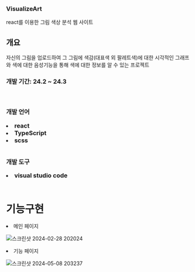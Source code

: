 ### VisualizeArt
<p>react를 이용한 그림 색상 분석 웹 사이트</p>

<h2>개요</h2>
<span>자신의 그림을 업로드하여 그 그림에 색감(대표색 외 팔레트색)에 대한 시각적인 그래프와 색에 대한 음성기능을 통해 색에 대한 정보를 알 수 있는 프로젝트</span>
<br>
<h3>개발 기간: 24.2 ~ 24.3<h3>
<br>

개발 언어
<li>react</li>
<li>TypeScript</li>
<li>scss</li>
<br>

개발 도구
<li>visual studio code</li>
<br>

<h1>기능구현</h1>
<li>메인 페이지</li>

![스크린샷 2024-02-28 202024](https://github.com/HANYONUJUN/VisualizeArt/assets/104452243/b9eb85a7-c14e-465b-802d-23402066c6c2)
<br>
<li>기능 페이지</li>

![스크린샷 2024-05-08 203237](https://github.com/HANYONUJUN/VisualizeArt/assets/104452243/86219866-fae3-41b4-a1e7-20727a1aa0f5)


